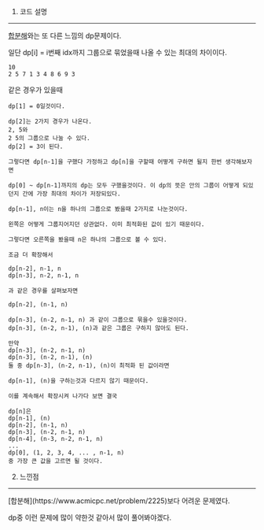 1. 코드 설명
<hr>

[합분해](https://www.acmicpc.net/problem/2225)와는 또 다른 느낌의 dp문제이다.

일단 dp[i] = i번째 idx까지 그룹으로 묶었을때 나올 수 있는 최대의 차이이다.

    10
    2 5 7 1 3 4 8 6 9 3

같은 경우가 있을때

    dp[1] = 0일것이다.

    dp[2]는 2가지 경우가 나온다. 
    2, 5와
    2 5의 그룹으로 나눌 수 있다.
    dp[2] = 3이 된다.

    그렇다면 dp[n-1]을 구했다 가정하고 dp[n]을 구할때 어떻게 구하면 될지 한번 생각해보자면

    dp[0] ~ dp[n-1]까지의 dp는 모두 구했을것이다. 이 dp의 뜻은 안의 그룹이 어떻게 되있던지 간에 가장 최대의 차이가 저장되있다.

    dp[n-1], n이는 n을 하나의 그룹으로 봤을때 2가지로 나눈것이다.

    왼쪽은 어떻게 그룹지어지던 상관없다. 이미 최적화된 값이 있기 때문이다.

    그렇다면 오른쪽을 봤을때 n은 하나의 그룹으로 볼 수 있다.

    조금 더 확장해서
    
    dp[n-2], n-1, n
    dp[n-3], n-2, n-1, n

    과 같은 경우를 살펴보자면

    dp[n-2], (n-1, n)

    dp[n-3], (n-2, n-1, n) 과 같이 그룹으로 묶을수 있을것이다.
    dp[n-3], (n-2, n-1), (n)과 같은 그룹은 구하지 않아도 된다.

    만약 
    dp[n-3], (n-2, n-1, n)
    dp[n-3], (n-2, n-1), (n)
    둘 중 dp[n-3], (n-2, n-1), (n)이 최적화 된 값이라면

    dp[n-1], (n)을 구하는것과 다르지 않기 때문이다.

    이를 계속해서 확장시켜 나가다 보면 결국

    dp[n]은
    dp[n-1], (n)
    dp[n-2], (n-1, n)
    dp[n-3], (n-2, n-1, n)
    dp[n-4], (n-3, n-2, n-1, n)
    ...
    dp[0], (1, 2, 3, 4, ... , n-1, n)
    중 가장 큰 값을 고르면 될 것이다.

2. 느낀점
<hr>
[합분해](https://www.acmicpc.net/problem/2225)보다 어려운 문제였다.

dp중 이런 문제에 많이 약한것 같아서 많이 풀어봐야겠다.